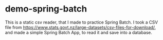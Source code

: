 # demo-spring-batch

This is a static csv reader, that I made to practice Spring Batch. I took a CSV file from https://www.stats.govt.nz/large-datasets/csv-files-for-download/, and made a simple Spring Batch App, to read it and save into a database.
